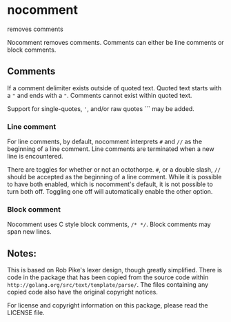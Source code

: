 # nocomment
removes comments

Nocomment removes comments. Comments can either be line comments or block comments. 

## Comments
If a comment delimiter exists outside of quoted text. Quoted text starts with a `"` and ends with a `"`. Comments cannot exist within quoted text.

Support for single-quotes, `'`, and/or raw quotes `\`` may be added.

### Line comment
For line comments, by default, nocomment interprets `#` and `//` as the beginning of a line comment. Line comments are terminated when a new line is encountered.

There are toggles for whether or not an octothorpe. `#`, or a double slash, `//` should be accepted as the beginning of a line comment. While it is possible to have both enabled, which is nocomment's default, it is not possible to turn both off. Toggling one off will automatically enable the other option.

### Block comment
Nocomment uses C style block comments, `/* */`. Block comments may span new lines.

## Notes:
This is based on Rob Pike's lexer design, though greatly simplified. There is code in the package that has been copied from the source code within `http://golang.org/src/text/template/parse/`. The files containing any copied code also have the original copyright notices.

For license and copyright information on this package, please read the LICENSE file.
